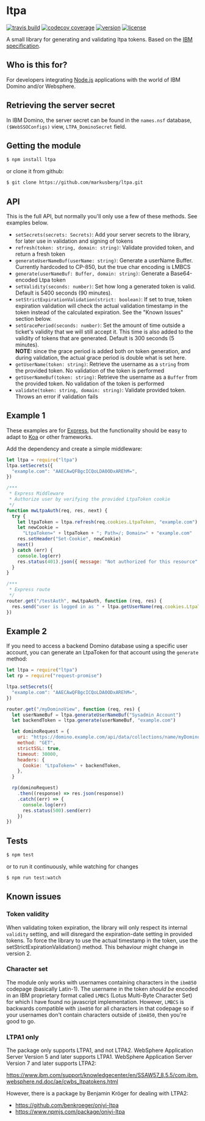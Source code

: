 # ltpa

[![travis build](https://img.shields.io/travis/markusberg/ltpa.svg)](https://travis-ci.org/markusberg/ltpa)
[![codecov coverage](https://img.shields.io/codecov/c/github/markusberg/ltpa/master.svg)](https://codecov.io/github/markusberg/ltpa)
[![version](https://img.shields.io/npm/v/ltpa.svg)](https://codecov.io/github/markusberg/ltpa)
[![license](https://img.shields.io/github/license/markusberg/ltpa.svg)](https://www.apache.org/licenses/LICENSE-2.0)

A small library for generating and validating ltpa tokens. Based on the
[IBM specification](http://www-12.lotus.com/ldd/doc/tools/c/7.0/api70ug.nsf/85255d56004d2bfd85255b1800631684/ceda2cb8df47607f85256c3d005f816d).

## Who is this for?

For developers integrating [Node.js](https://nodejs.org/) applications with the world of IBM Domino and/or Websphere.

## Retrieving the server secret

In IBM Domino, the server secret can be found in the
`names.nsf` database,
`($WebSSOConfigs)` view,
`LTPA_DominoSecret` field.

## Getting the module

```bash
$ npm install ltpa
```

or clone it from github:

```bash
$ git clone https://github.com/markusberg/ltpa.git
```

## API

This is the full API, but normally you'll only use a few of these methods. See examples below.

- `setSecrets(secrets: Secrets)`: Add your server secrets to the library, for later use in validation and signing of tokens
- `refresh(token: string, domain: string)`: Validate provided token, and return a fresh token
- `generateUserNameBuf(userName: string)`: Generate a userName Buffer. Currently hardcoded to CP-850, but the true char encoding is LMBCS
- `generate(userNameBuf: Buffer, domain: string)`: Generate a Base64-encoded Ltpa token
- `setValidity(seconds: number)`: Set how long a generated token is valid. Default is 5400 seconds (90 minutes).
- `setStrictExpirationValidation(strict: boolean)`: If set to true, token expiration validation will check the actual validation timestamp in the token instead of the calculated expiration. See the "Known Issues" section below.
- `setGracePeriod(seconds: number)`: Set the amount of time outside a ticket's validity that we will still accept it. This time is also added to the validity of tokens that are generated. Default is 300 seconds (5 minutes).  
  **NOTE:** since the grace period is added both on token generation, and during validation, the actual grace period is double what is set here.
- `getUserName(token: string)`: Retrieve the username as a `string` from the provided token. No validation of the token is performed
- `getUserNameBuf(token: string)`: Retrieve the username as a `Buffer` from the provided token. No validation of the token is performed
- `validate(token: string, domain: string)`: Validate provided token. Throws an error if validation fails

## Example 1

These examples are for [Express](https://expressjs.com/), but the functionality should be easy to adapt to [Koa](https://koajs.com/) or other frameworks.

Add the dependency and create a simple middleware:

```javascript
let ltpa = require("ltpa")
ltpa.setSecrets({
  "example.com": "AAECAwQFBgcICQoLDA0ODxAREhM=",
})

/***
 * Express Middleware
 * Authorize user by verifying the provided LtpaToken cookie
 */
function mwLtpaAuth(req, res, next) {
  try {
    let ltpaToken = ltpa.refresh(req.cookies.LtpaToken, "example.com")
    let newCookie =
      "LtpaToken=" + ltpaToken + "; Path=/; Domain=" + "example.com"
    res.setHeader("Set-Cookie", newCookie)
    next()
  } catch (err) {
    console.log(err)
    res.status(401).json({ message: "Not authorized for this resource" })
  }
}

/***
 * Express route
 */
router.get("/testAuth", mwLtpaAuth, function (req, res) {
  res.send("user is logged in as " + ltpa.getUserName(req.cookies.LtpaToken))
})
```

## Example 2

If you need to access a backend Domino database using a specific user account,
you can generate an LtpaToken for that account using the `generate` method:

```javascript
let ltpa = require("ltpa")
let rp = require("request-promise")

ltpa.setSecrets({
  "example.com": "AAECAwQFBgcICQoLDA0ODxAREhM=",
})

router.get("/myDominoView", function (req, res) {
  let userNameBuf = ltpa.generateUserNameBuf("Sysadmin Account")
  let backendToken = ltpa.generate(userNameBuf, "example.com")

  let dominoRequest = {
    uri: "https://domino.example.com/api/data/collections/name/myDominoView",
    method: "GET",
    strictSSL: true,
    timeout: 30000,
    headers: {
      Cookie: "LtpaToken=" + backendToken,
    },
  }

  rp(dominoRequest)
    .then((response) => res.json(response))
    .catch((err) => {
      console.log(err)
      res.status(500).send(err)
    })
})
```

## Tests

```bash
$ npm test
```

or to run it continuously, while watching for changes

```bash
$ npm run test:watch
```

## Known issues

### Token validity

When validating token expiration, the library will only respect its internal `validity` setting, and will disregard the expiration-date setting in provided tokens. To force the library to use the actual timestamp in the token, use the setStrictExpirationValidation() method. This behaviour might change in version 2.

### Character set

The module only works with usernames containing characters in the `ibm850` codepage (basically Latin-1). The username in the token _should be_ encoded in an IBM proprietary format called `LMBCS` (Lotus Multi-Byte Character Set) for which I have found no javascript implementation. However, `LMBCS` is backwards compatible with `ibm850` for all characters in that codepage so if your usernames don't contain characters outside of `ibm850`, then you're good to go.

### LTPA1 only

The package only supports LTPA1, and not LTPA2. WebSphere Application Server Version 5 and later supports LTPA1. WebSphere Application Server Version 7 and later supports LTPA2:

https://www.ibm.com/support/knowledgecenter/en/SSAW57_8.5.5/com.ibm.websphere.nd.doc/ae/cwbs_ltpatokens.html

However, there is a package by Benjamin Kröger for dealing with LTPA2:

- https://github.com/benkroeger/oniyi-ltpa
- https://www.npmjs.com/package/oniyi-ltpa
